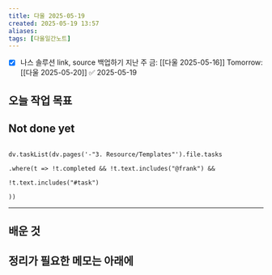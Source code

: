 ```yaml
---
title: 다울 2025-05-19
created: 2025-05-19 13:57
aliases: 
tags: [다울일간노트]
---
```


- [x] 나스 솔루션 link, source 백업하기
	지난 주 금: [[다울 2025-05-16]]
	Tomorrow: [[다울 2025-05-20]] ✅ 2025-05-19




## 오늘 작업 목표




## Not done yet

```dataviewjs

dv.taskList(dv.pages('-"3. Resource/Templates"').file.tasks

.where(t => !t.completed && !t.text.includes("@frank") &&

!t.text.includes("#task")

))

```

---

## 배운 것




## 정리가 필요한 메모는 아래에



